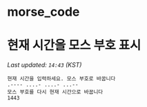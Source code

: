 # morse_code
# 현재 시간을 모스 부호 표시
<!-- MORSE_TIME_START -->
_Last updated: `14:43` (KST)_

```
현재 시간을 입력하세요. 모스 부호로 바꿉니다
.---- ....- ....- ...--
모스 부호를 다시 현재 시간으로 바꿉니다
1443
```
<!-- MORSE_TIME_END -->
